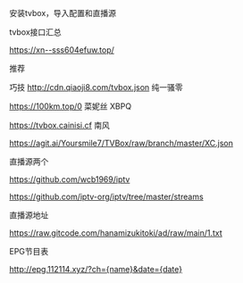 安装tvbox，导入配置和直播源

tvbox接口汇总

https://xn--sss604efuw.top/

推荐

巧技
http://cdn.qiaoji8.com/tvbox.json
纯一骚零

https://100km.top/0
菜妮丝 XBPQ

https://tvbox.cainisi.cf
南风

https://agit.ai/Yoursmile7/TVBox/raw/branch/master/XC.json

直播源两个

https://github.com/wcb1969/iptv

https://github.com/iptv-org/iptv/tree/master/streams



直播源地址

https://raw.gitcode.com/hanamizukitoki/ad/raw/main/1.txt

EPG节目表

http://epg.112114.xyz/?ch={name}&date={date}
